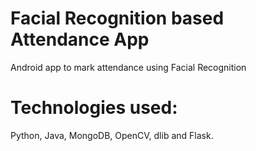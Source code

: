 # Facial Recognition based Attendance App
Android app to mark attendance using Facial Recognition

# Technologies used:
Python,
Java,
MongoDB,
OpenCV,
dlib and 
Flask.
